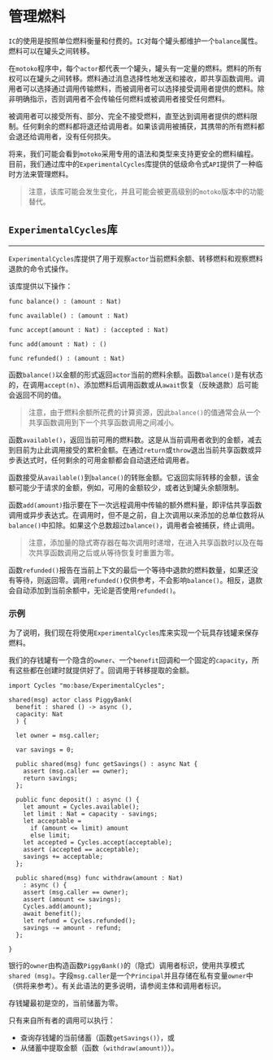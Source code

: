 # 管理燃料

`IC`的使用是按照单位燃料衡量和付费的。`IC`对每个罐头都维护一个`balance`属性。燃料可以在罐头之间转移。

在`motoko`程序中，每个`actor`都代表一个罐头，罐头有一定量的燃料。燃料的所有权可以在罐头之间转移。燃料通过消息选择性地发送和接收，即共享函数调用。调用者可以选择通过调用传输燃料，而被调用者可以选择接受调用者提供的燃料。除非明确指示，否则调用者不会传输任何燃料或被调用者接受任何燃料。

被调用者可以接受所有、部分、完全不接受燃料，直至达到调用者提供的燃料限制。任何剩余的燃料都将退还给调用者。如果该调用被捕获，其携带的所有燃料都会退还给调用者，没有任何损失。

将来，我们可能会看到`motoko`采用专用的语法和类型来支持更安全的燃料编程。目前，我们通过库中的`ExperimentalCycles`库提供的低级命令式`API`提供了一种临时方法来管理燃料。

> 注意，该库可能会发生变化，并且可能会被更高级别的`motoko`版本中的功能替代。

## `ExperimentalCycles`库

------

`ExperimentalCycles`库提供了用于观察`actor`当前燃料余额、转移燃料和观察燃料退款的命令式操作。

该库提供以下操作：

``` motoko
func balance() : (amount : Nat)

func available() : (amount : Nat)

func accept(amount : Nat) : (accepted : Nat)

func add(amount : Nat) : ()

func refunded() : (amount : Nat)
```

函数`balance()`以金额的形式返回`actor`当前的燃料余额。函数`balance()`是有状态的，在调用`accept(n)`、添加燃料后调用函数或从`await`恢复（反映退款）后可能会返回不同的值。

> 注意，由于燃料余额所花费的计算资源，因此`balance()`的值通常会从一个共享函数调用到下一个共享函数调用之间减小。

函数`available()`，返回当前可用的燃料数。这是从当前调用者收到的金额，减去到目前为止此调用接受的累积金额。在通过`return`或`throw`退出当前共享函数或异步表达式时，任何剩余的可用金额都会自动退还给调用者。

函数接受从`available()`到`balance()`的转账金额。它返回实际转移的金额，该金额可能少于请求的金额，例如，可用的金额较少，或者达到罐头余额限制。

函数`add(amount)`指示要在下一次远程调用中传输的额外燃料量，即评估共享函数调用或异步表达式。在调用时，但不是之前，自上次调用以来添加的总单位数将从`balance()`中扣除。如果这个总数超过`balance()`，调用者会被捕获，终止调用。

> 注意，添加量的隐式寄存器在每次调用时递增，在进入共享函数时以及在每次共享函数调用之后或从等待恢复时重置为零。

函数`refunded()`报告在当前上下文的最后一个等待中退款的燃料数量，如果还没有等待，则返回零。调用`refunded()`仅供参考，不会影响`balance()`。相反，退款会自动添加到当前余额中，无论是否使用`refunded()`。

### 示例

为了说明，我们现在将使用`ExperimentalCycles`库来实现一个玩具存钱罐来保存燃料。

我们的存钱罐有一个隐含的`owner`、一个`benefit`回调和一个固定的`capacity`，所有这些都在创建时就提供好了。回调用于转移提取的金额。

``` motoko
import Cycles "mo:base/ExperimentalCycles";

shared(msg) actor class PiggyBank(
  benefit : shared () -> async (),
  capacity: Nat
  ) {

  let owner = msg.caller;

  var savings = 0;

  public shared(msg) func getSavings() : async Nat {
    assert (msg.caller == owner);
    return savings;
  };

  public func deposit() : async () {
    let amount = Cycles.available();
    let limit : Nat = capacity - savings;
    let acceptable =
      if (amount <= limit) amount
      else limit;
    let accepted = Cycles.accept(acceptable);
    assert (accepted == acceptable);
    savings += acceptable;
  };

  public shared(msg) func withdraw(amount : Nat)
    : async () {
    assert (msg.caller == owner);
    assert (amount <= savings);
    Cycles.add(amount);
    await benefit();
    let refund = Cycles.refunded();
    savings -= amount - refund;
  };

}
```

银行的`owner`由构造函数`PiggyBank()`的（隐式）调用者标识，使用共享模式`shared (msg)`。字段`msg.caller`是一个`Principal`并且存储在私有变量`owner`中（供将来参考）。有关此语法的更多说明，请参阅主体和调用者标识。

存钱罐最初是空的，当前储蓄为零。

只有来自所有者的调用可以执行：

- 查询存钱罐的当前储蓄（函数`getSavings()`），或
- 从储蓄中提取金额（函数（`withdraw(amount)`））。